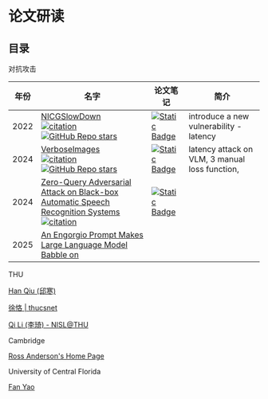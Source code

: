 # 论文研读


## 目录

对抗攻击

|年份 |名字 |论文笔记 |简介|
| --- | --- | --- | --- |
|2022| [NICGSlowDown](https://arxiv.org/pdf/2203.15859)<br>[![citation](https://img.shields.io/badge/dynamic/json?label=citation&style=social&logo=googlescholar&query=citationCount&url=https%3A%2F%2Fapi.semanticscholar.org%2Fgraph%2Fv1%2Fpaper%2F7afc3335a0e6980147ca7b56a7698b380fbc1b7d%3Ffields%3DcitationCount)](https://www.semanticscholar.org/paper/NICGSlowDown%3A-Evaluating-the-Efficiency-Robustness-Chen-Song/7afc3335a0e6980147ca7b56a7698b380fbc1b7d) [![GitHub Repo stars](https://img.shields.io/github/stars/SeekingDream/CVPR22_NICGSlowDown)](https://github.com/SeekingDream/CVPR22_NICGSlowDown) |[![Static Badge](https://img.shields.io/badge/%E7%AC%94%E8%AE%B0--blue?logo=markdown)](NICGSlowDown.md)|introduce a new vulnerability - latency|
|2024| [VerboseImages](https://arxiv.org/pdf/2401.11170)<br>[![citation](https://img.shields.io/badge/dynamic/json?label=citation&style=social&logo=googlescholar&query=citationCount&url=https%3A%2F%2Fapi.semanticscholar.org%2Fgraph%2Fv1%2Fpaper%2F61ea0a87eab0029de9f4f6032108cb8d94cca3ac%3Ffields%3DcitationCount)](https://www.semanticscholar.org/paper/Inducing-High-Energy-Latency-of-Large-Models-with-Gao-Bai/61ea0a87eab0029de9f4f6032108cb8d94cca3ac) [![GitHub Repo stars](https://img.shields.io/github/stars/KuofengGao/Verbose_Images)](https://github.com/KuofengGao/Verbose_Images) |[![Static Badge](https://img.shields.io/badge/%E7%AC%94%E8%AE%B0--blue?logo=markdown)](VerboseImages.md)|latency attack on VLM, 3 manual loss function, |
|2024|[Zero-Query Adversarial Attack on Black-box Automatic Speech Recognition Systems](https://arxiv.org/html/2406.19311v1)<br> [![citation](https://img.shields.io/badge/dynamic/json?label=citation&style=social&logo=googlescholar&query=citationCount&url=https%3A%2F%2Fapi.semanticscholar.org%2Fgraph%2Fv1%2Fpaper%2F34a6996309ac36a4d6d657fbbf9ecfdf006e8239%3Ffields%3DcitationCount)](https://www.semanticscholar.org/paper/Zero-Query-Adversarial-Attack-on-Black-box-Speech-Fang-Wang/34a6996309ac36a4d6d657fbbf9ecfdf006e8239)|[![Static Badge](https://img.shields.io/badge/%E7%AC%94%E8%AE%B0--blue?logo=markdown)](Zero_Query_Adversarial_Attack.md)||
|2025| [An Engorgio Prompt Makes Large Language Model Babble on]() |  ||


THU

[Han Qiu (邱寒)](https://qiuhan.info//publications/)

[徐恪 | thucsnet](http://thucsnet.com/index.php/xuke-chinese/)

[Qi Li (李琦) - NISL@THU](https://netsec.ccert.edu.cn/chs/people/qli/)

Cambridge

[Ross Anderson's Home Page](https://www.cl.cam.ac.uk/archive/rja14/)

University of Central Florida

[Fan Yao](http://fan-yao.com/)
